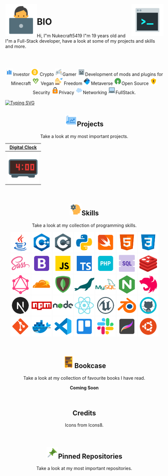 <img align="left" src="https://raw.githubusercontent.com/Nukecraft5419/Nukecraft5419/main/logo/working-with-a-laptop.png" width="20%">
<img align="right" src="https://raw.githubusercontent.com/Nukecraft5419/Nukecraft5419/main/logo/console.png" width="20%">

# BIO

Hi, I"m Nukecraft5419 I"m 19 years old and I"m a Full-Stack developer, have a look at some of my projects and skills and more.

<br>
<br>

<p align="center">
<img src="https://raw.githubusercontent.com/Nukecraft5419/Nukecraft5419/main/skills/analytics.png" height="24px"/><a style="line-height: 20px">Investor</a>
<img src="https://raw.githubusercontent.com/Nukecraft5419/Nukecraft5419/main/skills/bitcoin.png" height="24px"/> <a style="line-height: 20px">Crypto</a>
<img src="https://raw.githubusercontent.com/Nukecraft5419/Nukecraft5419/main/skills/game-controller.png" height="24px"/><a style="line-height: 20px">Gamer</a>
<img src="https://raw.githubusercontent.com/Nukecraft5419/Nukecraft5419/main/skills/minecraft-skeleton.png" height="24px"/><a style="line-height: 20px">Development of mods and plugins for Minecraft</a>
<img src="https://raw.githubusercontent.com/Nukecraft5419/Nukecraft5419/main/skills/vegan-symbol.png" height="24px"/> <a style="line-height: 20px">Vegan</a>
<img src="https://raw.githubusercontent.com/Nukecraft5419/Nukecraft5419/main/skills/freedom.png" height="24px"/><a style="line-height: 20px"> Freedom</a>
<img src="https://raw.githubusercontent.com/Nukecraft5419/Nukecraft5419/main/skills/blockchain-new-logo.png" height="24px"/><a style="line-height: 20px">Metaverse</a>
<img src="https://raw.githubusercontent.com/Nukecraft5419/Nukecraft5419/main/skills/open-source.png" height="24px"/><a style="line-height: 20px">Open Source</a>
<img src="https://raw.githubusercontent.com/Nukecraft5419/Nukecraft5419/main/skills/security-lock.png" height="24px"/><a style="line-height: 20px">Security</a>
<img src="https://raw.githubusercontent.com/Nukecraft5419/Nukecraft5419/main/skills/privacy.png" height="24px"/><a style="line-height: 20px">Privacy</a>
<img src="https://raw.githubusercontent.com/Nukecraft5419/Nukecraft5419/main/skills/cloud.png" height="24px"/><a style="line-height: 20px">Networking</a>
<img src="https://raw.githubusercontent.com/Nukecraft5419/Nukecraft5419/main/skills/laptop.png" height="24px"/><a style="line-height: 20px">FullStack.</a>
</p>

[![Typing SVG](https://readme-typing-svg.herokuapp.com?size=24&duration=6000&color=55A630&center=true&vCenter=true&width=820&height=120&lines=Coding+for+a+better+and+free+future+for+all.+%F0%9F%92%BB)](https://git.io/typing-svg)

<h2 align="center"><img src="https://raw.githubusercontent.com/Nukecraft5419/Nukecraft5419/main/skills/project.png" height="38px"/>Projects</h2>
<p align="center">Take a look at my most important projects.</p>

|                                <a href="https://github.com/Nukecraft5419/DigitalClock" target="_blank">**Digital Clock**</a>                                |
| :---------------------------------------------------------------------------------------------------------------------------------------------------------: |
| <img align="center" src="https://raw.githubusercontent.com/Nukecraft5419/Nukecraft5419/main/projects/digital-clock-logo.png" width="100px"  height="100px"> |

<br>
<h2 align="center"><img src="https://raw.githubusercontent.com/Nukecraft5419/Nukecraft5419/main/skills/development-skill.png" height="38px"/>Skills</h2>
<p align="center">Take a look at my collection of programming skills.</p>

<p align="center">
<img src="https://raw.githubusercontent.com/Nukecraft5419/Nukecraft5419/main/skills/java.png" height="64px"/>
<img src="https://raw.githubusercontent.com/Nukecraft5419/Nukecraft5419/main/skills/c++.png" height="64px"/>
<img src="https://raw.githubusercontent.com/Nukecraft5419/Nukecraft5419/main/skills/c-sharp.png" height="64px"/>
<img src="https://raw.githubusercontent.com/Nukecraft5419/Nukecraft5419/main/skills/python.png" height="64px"/>
<img src="https://raw.githubusercontent.com/Nukecraft5419/Nukecraft5419/main/skills/swift.png" height="64px"/>
<img src="https://raw.githubusercontent.com/Nukecraft5419/Nukecraft5419/main/skills/html.png" height="64px"/>
<img src="https://raw.githubusercontent.com/Nukecraft5419/Nukecraft5419/main/skills/css3.png" height="64px"/>
<img src="https://raw.githubusercontent.com/Nukecraft5419/Nukecraft5419/main/skills/sass.png" height="64px"/>
<img src="https://raw.githubusercontent.com/Nukecraft5419/Nukecraft5419/main/skills/bootstrap.png" height="64px"/>
<img src="https://raw.githubusercontent.com/Nukecraft5419/Nukecraft5419/main/skills/javascript.png" height="64px"/>
<img src="https://raw.githubusercontent.com/Nukecraft5419/Nukecraft5419/main/skills/typescript.png" height="64px"/>
<img src="https://raw.githubusercontent.com/Nukecraft5419/Nukecraft5419/main/skills/php.png" height="64px"/>
<img src="https://raw.githubusercontent.com/Nukecraft5419/Nukecraft5419/main/skills/sql.png" height="64px"/>
<img src="https://raw.githubusercontent.com/Nukecraft5419/Nukecraft5419/main/skills/redis.png" height="64px"/>
<img src="https://raw.githubusercontent.com/Nukecraft5419/Nukecraft5419/main/skills/graphql.png" height="64px"/>
<img src="https://raw.githubusercontent.com/Nukecraft5419/Nukecraft5419/main/skills/cloudflare.png" height="64px"/>
<img src="https://raw.githubusercontent.com/Nukecraft5419/Nukecraft5419/main/skills/mongodb.png" height="64px"/>
<img src="https://raw.githubusercontent.com/Nukecraft5419/Nukecraft5419/main/skills/mariadb.png" height="64px"/>
<img src="https://raw.githubusercontent.com/Nukecraft5419/Nukecraft5419/main/skills/mysql.png" height="64px"/>
<img src="https://raw.githubusercontent.com/Nukecraft5419/Nukecraft5419/main/skills/nginx.png" height="64px"/>
<img src="https://raw.githubusercontent.com/Nukecraft5419/Nukecraft5419/main/skills/nestjs.png" height="64px"/>
<img src="https://raw.githubusercontent.com/Nukecraft5419/Nukecraft5419/main/skills/next.js.png" height="64px"/>
<img src="https://raw.githubusercontent.com/Nukecraft5419/Nukecraft5419/main/skills/npm.png" height="64px"/>
<img src="https://raw.githubusercontent.com/Nukecraft5419/Nukecraft5419/main/skills/nodejs.png" height="64px"/>
<img src="https://raw.githubusercontent.com/Nukecraft5419/Nukecraft5419/main/skills/react.png" height="64px"/>
<img src="https://raw.githubusercontent.com/Nukecraft5419/Nukecraft5419/main/skills/unreal-engine.png" height="64px"/>
<img src="https://raw.githubusercontent.com/Nukecraft5419/Nukecraft5419/main/skills/blender.png" height="64px"/>
<img src="https://raw.githubusercontent.com/Nukecraft5419/Nukecraft5419/main/skills/github.png" height="64px"/>
<img src="https://raw.githubusercontent.com/Nukecraft5419/Nukecraft5419/main/skills/git.png" height="64px"/>
<img src="https://raw.githubusercontent.com/Nukecraft5419/Nukecraft5419/main/skills/docker.png" height="64px"/>
<img src="https://raw.githubusercontent.com/Nukecraft5419/Nukecraft5419/main/skills/visual-studio-code-2019.png" height="64px"/>
<img src="https://raw.githubusercontent.com/Nukecraft5419/Nukecraft5419/main/skills/trello.png" height="64px"/>
<img src="https://raw.githubusercontent.com/Nukecraft5419/Nukecraft5419/main/skills/slack-new.png" height="64px"/>
<img src="https://raw.githubusercontent.com/Nukecraft5419/Nukecraft5419/main/skills/procreate.png" height="64px"/>
<img src="https://raw.githubusercontent.com/Nukecraft5419/Nukecraft5419/main/skills/ubuntu.png" height="64px"/>
</p>

<br>
<h2 align="center"><img src="https://raw.githubusercontent.com/Nukecraft5419/Nukecraft5419/main/skills/bookcase.png" height="38px"/>Bookcase</h2>
<p align="center">Take a look at my collection of favourite books I have read.</p>

<p align="center">
<b>Coming Soon</b>
</p>

<br>

<h2 align="center">Credits</h2>
<p align="center">Icons from Icons8.</p>

<br>
<h2 align="center"><img src="https://raw.githubusercontent.com/Nukecraft5419/Nukecraft5419/main/skills/push-pin.png" height="38px"/>Pinned Repositories</h2>
<p align="center">Take a look at my most important repositories.</p>

